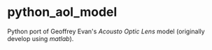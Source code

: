 python_aol_model
================

Python port of Geoffrey Evan's *Acousto Optic Lens* model 
(originally develop using *matlab*).
